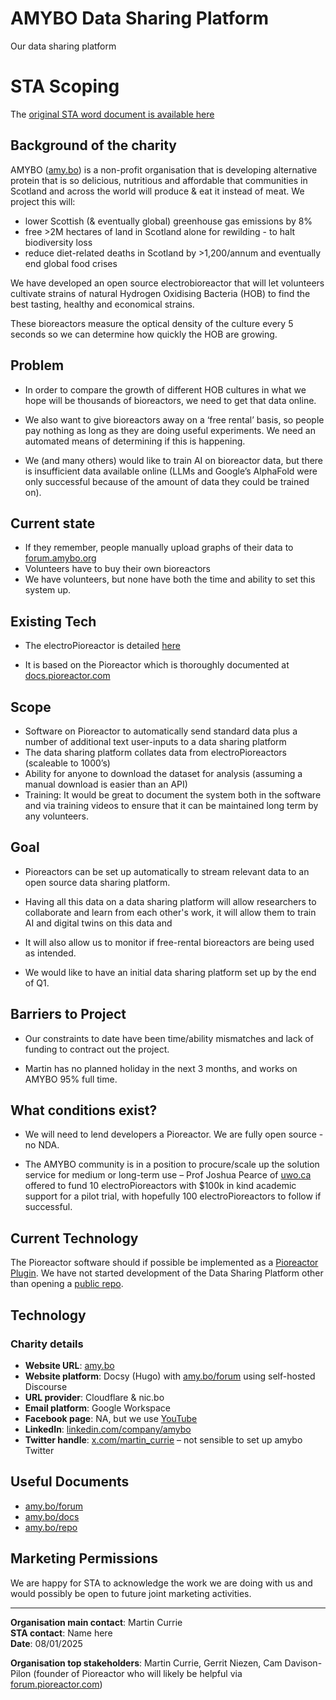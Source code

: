 # AMYBO Data Sharing Platform

Our data sharing platform

# STA Scoping

The [original STA word document is available here](https://github.com/Amybo-org/DSP/raw/refs/heads/main/AMYBO-DSP-STA+Project+Scope+Document+V0.4+(6).docx)

## Background of the charity

AMYBO ([amy.bo](https://amy.bo)) is a non-profit organisation that is developing alternative protein that is so delicious, nutritious and affordable that communities in Scotland and across the world will produce & eat it instead of meat. We project this will:

- lower Scottish (& eventually global) greenhouse gas emissions by 8%
- free >2M hectares of land in Scotland alone for rewilding - to halt biodiversity loss
- reduce diet-related deaths in Scotland by >1,200/annum and eventually end global food crises

We have developed an open source electrobioreactor that will let volunteers cultivate strains of natural Hydrogen Oxidising Bacteria (HOB) to find the best tasting, healthy and economical strains.

These bioreactors measure the optical density of the culture every 5 seconds so we can determine how quickly the HOB are growing.

## Problem

- In order to compare the growth of different HOB cultures in what we hope will be thousands of bioreactors, we need to get that data online.

- We also want to give bioreactors away on a ‘free rental’ basis, so people pay nothing as long as they are doing useful experiments. We need an automated means of determining if this is happening.

- We (and many others) would like to train AI on bioreactor data, but there is insufficient data available online (LLMs and Google’s AlphaFold were only successful because of the amount of data they could be trained on).

## Current state

- If they remember, people manually upload graphs of their data to [forum.amybo.org](https://forum.amybo.org)
- Volunteers have to buy their own bioreactors
- We have volunteers, but none have both the time and ability to set this system up.

## Existing Tech

- The electroPioreactor is detailed [here](https://docs.pioreactor.com)

- It is based on the Pioreactor which is thoroughly documented at [docs.pioreactor.com](https://docs.pioreactor.com)

## Scope

- Software on Pioreactor to automatically send standard data plus a number of additional text user-inputs to a data sharing platform
- The data sharing platform collates data from electroPioreactors (scaleable to 1000’s)
- Ability for anyone to download the dataset for analysis (assuming a manual download is easier than an API)
- Training: It would be great to document the system both in the software and via training videos to ensure that it can be maintained long term by any volunteers.

## Goal

- Pioreactors can be set up automatically to stream relevant data to an open source data sharing platform.

- Having all this data on a data sharing platform will allow researchers to collaborate and learn from each other's work, it will allow them to train AI and digital twins on this data and

- It will also allow us to monitor if free-rental bioreactors are being used as intended.

- We would like to have an initial data sharing platform set up by the end of Q1.

## Barriers to Project

- Our constraints to date have been time/ability mismatches and lack of funding to contract out the project.

- Martin has no planned holiday in the next 3 months, and works on AMYBO 95% full time.

## What conditions exist?

- We will need to lend developers a Pioreactor. We are fully open source - no NDA.

- The AMYBO community is in a position to procure/scale up the solution service for medium or long-term use – Prof Joshua Pearce of [uwo.ca](https://uwo.ca) offered to fund 10 electroPioreactors with $100k in kind academic support for a pilot trial, with hopefully 100 electroPioreactors to follow if successful.

## Current Technology

The Pioreactor software should if possible be implemented as a [Pioreactor Plugin](https://docs.pioreactor.com/developer-guide/intro-plugins).
We have not started development of the Data Sharing Platform other than opening a [public repo](https://github.com/Amybo-org/DSP).


## Technology

### Charity details

- **Website URL**: [amy.bo](https://amy.bo)
- **Website platform**: Docsy (Hugo) with [amy.bo/forum](https://amy.bo/forum) using self-hosted Discourse
- **URL provider**: Cloudflare & nic.bo
- **Email platform**: Google Workspace
- **Facebook page**: NA, but we use [YouTube](https://www.youtube.com/@AMYBO)
- **LinkedIn**: [linkedin.com/company/amybo](https://linkedin.com/company/amybo)
- **Twitter handle**: [x.com/martin_currie](https://x.com/martin_currie) – not sensible to set up amybo Twitter 

## Useful Documents

- [amy.bo/forum](https://amy.bo/forum)
- [amy.bo/docs](https://amy.bo/docs)
- [amy.bo/repo](https://amy.bo/repo)

## Marketing Permissions

We are happy for STA to acknowledge the work we are doing with us and would possibly be open to future joint marketing activities.  

---

**Organisation main contact**: Martin Currie  
**STA contact**: Name here  
**Date**: 08/01/2025  

**Organisation top stakeholders**: Martin Currie, Gerrit Niezen, Cam Davison-Pilon (founder of Pioreactor who will likely be helpful via [forum.pioreactor.com](https://forum.pioreactor.com))
